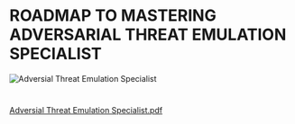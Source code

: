 # ROADMAP TO MASTERING ADVERSARIAL THREAT EMULATION SPECIALIST

![Adversial Threat Emulation Specialist](https://github.com/d3vobed/EverythingCyb3R/assets/66479041/2c68becf-9c90-40b8-bac8-42c9c2068270)

# 
[Adversial Threat Emulation Specialist.pdf](https://github.com/d3vobed/EverythingCyb3R/files/12197977/Adversial.Threat.Emulation.Specialist.pdf)
